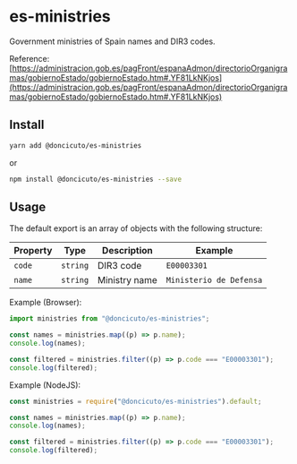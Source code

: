# es-ministries

Government ministries of Spain names and DIR3 codes.

Reference: [https://administracion.gob.es/pagFront/espanaAdmon/directorioOrganigramas/gobiernoEstado/gobiernoEstado.htm#.YF81LkNKjos](https://administracion.gob.es/pagFront/espanaAdmon/directorioOrganigramas/gobiernoEstado/gobiernoEstado.htm#.YF81LkNKjos)

## Install

```bash
yarn add @doncicuto/es-ministries
```

or

```bash
npm install @doncicuto/es-ministries --save
```

## Usage

The default export is an array of objects with the following structure:

| Property | Type     | Description   | Example                 |
| -------- | -------- | ------------- | ----------------------- |
| `code`   | `string` | DIR3 code     | `E00003301`             |
| `name`   | `string` | Ministry name | `Ministerio de Defensa` |

Example (Browser):

```ts
import ministries from "@doncicuto/es-ministries";

const names = ministries.map((p) => p.name);
console.log(names);

const filtered = ministries.filter((p) => p.code === "E00003301");
console.log(filtered);
```

Example (NodeJS):

```js
const ministries = require("@doncicuto/es-ministries").default;

const names = ministries.map((p) => p.name);
console.log(names);

const filtered = ministries.filter((p) => p.code === "E00003301");
console.log(filtered);
```
